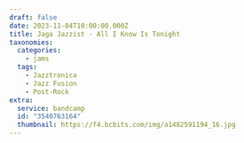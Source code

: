 ```yaml
---
draft: false
date: 2023-11-04T10:00:00.000Z
title: Jaga Jazzist - All I Know Is Tonight
taxonomies:
  categories:
    - jams
  tags:
    - Jazztronica
    - Jazz Fusion
    - Post-Rock
extra:
  service: bandcamp
  id: "3540763164"
  thumbnail: https://f4.bcbits.com/img/a1482591194_16.jpg
---
```

